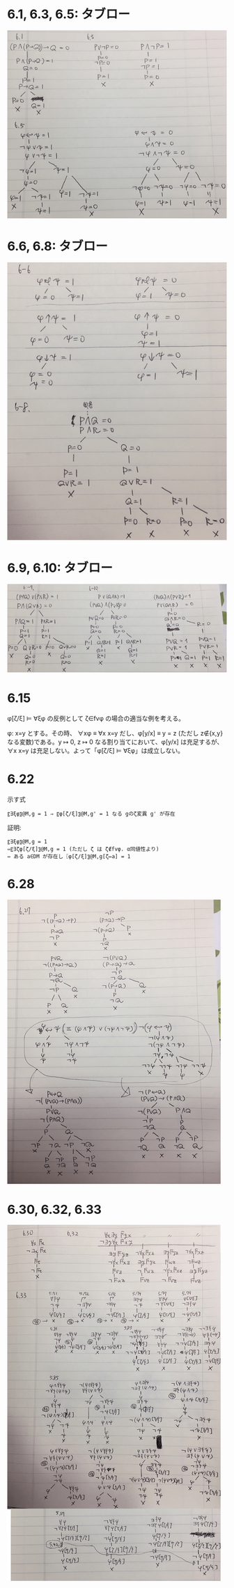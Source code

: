 # 6.1, 6.3, 6.5: タブロー
![a](images/chap06-1.png)

# 6.6, 6.8: タブロー
![a](images/chap06-2.png)

# 6.9, 6.10: タブロー
![a](images/chap06-3.png)

# 6.15

φ[ζ/ξ] ⊨ ∀ξφ の反例として ζ∈fvφ の場合の適当な例を考える。

φ: x=y とする。その時、 ∀xφ ≡ ∀x x=y だし、φ[y/x] ≡ y = z (ただし z∉{x,y}なる変数)である。y ↦ 0, z ↦ 0 なる割り当てにおいて、φ[y/x] は充足するが、∀x x=y は充足しない。よって「φ[ζ/ξ] ⊨ ∀ξφ」は成立しない。

# 6.22
示す式
```
〖∃ξφ〗@M,g = 1 ⇒ 〖φ[ζ/ξ]〗@M,g' = 1 なる gのζ変異 g' が存在
```
証明:
```
〖∃ξφ〗@M,g = 1
⇔〖∃ζφ[ζ/ξ]〗@M,g = 1 (ただし ζ は ζ∉fvφ. α同値性より)
⇔ ある a∈DM が存在し〖φ[ζ/ξ]〗@M,g[ζ↦a] = 1
```

# 6.28
![x](images/chap06-4.png)


# 6.30, 6.32, 6.33
![x](images/chap06-5.png)
